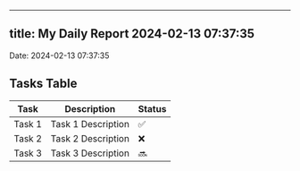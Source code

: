 
---
title: My Daily Report 2024-02-13 07:37:35
---

Date: 2024-02-13 07:37:35

## Tasks Table

| Task | Description | Status |
|------|-------------|--------|
| Task 1 | Task 1 Description | ✅ |
| Task 2 | Task 2 Description | ❌ |
| Task 3 | Task 3 Description | 🔜 |
